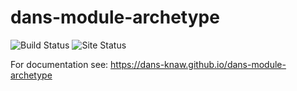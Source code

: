 dans-module-archetype
=====================
![Build Status](https://github.com/DANS-KNAW/dans-module-archetype/actions/workflows/build.yml/badge.svg)
![Site Status](https://github.com/DANS-KNAW/dans-module-archetype/actions/workflows/docs.yml/badge.svg)

For documentation see: https://dans-knaw.github.io/dans-module-archetype

